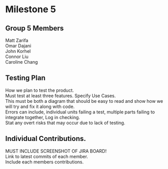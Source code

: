 # Milestone 5

## Group 5 Members
Matt Zarifa <br>
Omar Dajani <br>
John Korhel <br>
Connor Liu <br>
Caroline Chang <br>

## Testing Plan
How we plan to test the product.<br>
Must test at least three features. Specify Use Cases.<br>
This must be both a diagram that should be easy to read and show how we will try and fix it along with code.<br>
Errors can include, individual units failing a test, multiple parts failing to integrate together, Log in checking.<br>
Stat any overt risks that may occur due to lack of testing. <br>

## Individual Contributions.
MUST INCLUDE SCREENSHOT OF JIRA BOARD!<br>
Link to latest commits of each member.<br>
Include each members contributions.<br>
